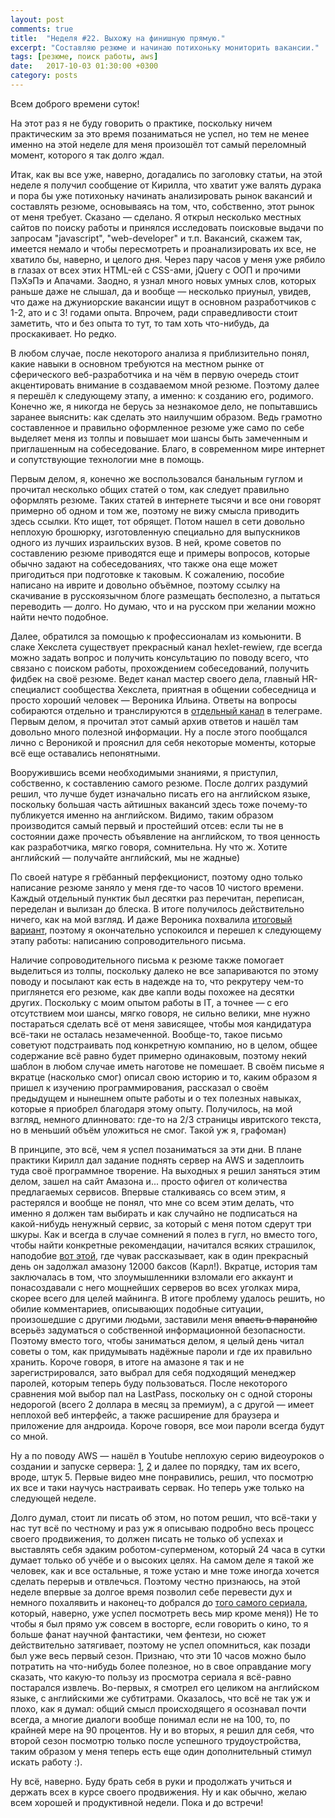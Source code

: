 ```yaml
---
layout: post
comments: true
title:  "Неделя #22. Выхожу на финишную прямую."
excerpt: "Составляю резюме и начинаю потихоньку мониторить вакансии."
tags: [резюме, поиск работы, aws]
date:   2017-10-03 01:30:00 +0300
category: posts
---
```

Всем доброго времени суток!

На этот раз я не буду говорить о практике, поскольку ничем  практическим за это время позаниматься не успел, но тем не менее именно на этой неделе для меня произошёл тот самый переломный момент, которого я так долго ждал.

Итак, как вы все уже, наверно, догадались по заголовку статьи, на этой неделе я получил сообщение от Кирилла, что хватит уже валять дурака и пора бы уже потихоньку начинать анализировать рынок вакансий и составлять резюме, основываясь на том, что, собственно, этот рынок от меня требует. Сказано — сделано. Я открыл несколько местных сайтов по поиску работы и принялся исследовать поисковые выдачи по запросам "javascript", "web-developer" и т.п. Вакансий, скажем так, имеется немало и чтобы пересмотреть и проанализировать их все, не хватило бы, наверно, и целого дня. Через пару часов у меня уже рябило в глазах от всех этих HTML-ей с CSS-ами, jQuery с ООП и прочими ПэХэПэ и Апачами. Заодно, я узнал много новых умных слов, которых раньше даже не слышал, да и вообще — несколько приуныл, увидев, что даже на джуниорские вакансии ищут в основном разработчиков с 1-2, ато и с 3! годами опыта. Впрочем, ради справедливости стоит заметить, что и без опыта то тут, то там хоть что-нибудь, да проскакивает. Но редко.

В любом случае, после некоторого анализа я приблизительно понял, какие навыки в основном требуются на местном рынке от сферического веб-разработчика и на чём в первую очередь стоит акцентировать внимание в создаваемом мной резюме. Поэтому далее я перешёл к следующему этапу, а именно: к созданию его, родимого. Конечно же, я никогда не берусь за незнакомое дело, не попытавшись заранее выяснить: как сделать это наилучшим образом. Ведь грамотно составленное и правильно оформленное резюме уже само по себе выделяет меня из толпы и повышает мои шансы быть замеченным и приглашенным на собеседование. Благо, в современном мире интернет и сопутствующие технологии мне в помощь.

Первым делом, я, конечно же воспользовался банальным гуглом и прочитал несколько общих статей о том, как следует правильно оформлять резюме. Таких статей в интернете тысячи и все они говорят примерно об одном и том же, поэтому не вижу смысла приводить здесь ссылки. Кто ищет, тот обрящет. Потом нашел в сети довольно неплохую брошюрку, изготовленную специально для выпускников одного из лучших израильских вузов. В ней, кроме советов по составлению резюме приводятся еще и примеры вопросов, которые обычно задают на собеседованиях, что также она еще может пригодиться при подготовке к таковым. К сожалению, пособие написано на иврите и довольно объёмное, поэтому ссылку на скачивание в русскоязычном блоге размещать бесполезно, а пытаться переводить — долго. Но думаю, что и на русском при желании можно найти нечто подобное.

Далее, обратился за помощью к профессионалам из комьюнити. В слаке Хекслета существует прекрасный канал hexlet-rewiew, где всегда можно задать вопрос и получить консультацию по поводу всего, что связано с поиском работы, прохождением собеседований, получить фидбек на своё резюме. Ведет канал мастер своего дела, главный HR-специалист сообщества Хекслета, приятная в общении собеседница и просто хороший человек — Вероника Ильина. Ответы на вопросы собираются отдельно и транслируются в [отдельный канал](https://t.me/ask_catwomenko) в телеграме. Первым делом, я прочитал этот самый архив ответов и нашёл там довольно много полезной информации. Ну а после этого пообщался лично с Вероникой и прояснил для себя некоторые моменты, которые всё еще оставались непонятными.

Вооружившись всеми необходимыми знаниями, я приступил, собственно, к составлению самого резюме. После долгих раздумий решил, что лучше будет изначально писать его на английском языке, поскольку большая часть айтишных вакансий здесь тоже почему-то публикуется именно на английском. Видимо, таким образом производится самый первый и простейший отсев: если ты не в состоянии даже прочесть объявление на английском, то твоя ценность как разработчика, мягко говоря, сомнительна. Ну что ж. Хотите английский — получайте английский, мы не жадные)

По своей натуре я грёбанный перфекционист, поэтому одно только написание резюме заняло у меня где-то часов 10 чистого времени. Каждый отдельный пунктик был десятки раз перечитан, переписан, переделан и вылизан до блеска. В итоге получилось действительно ничего, как на мой взгляд. И даже Вероника похвалила [итоговый вариант](https://docs.google.com/document/d/1eO7DHg7yY0omZUREyUrm005gvs9JW4aijj2zveiyMAc/edit?usp=sharing), поэтому я окончательно успокоился и перешел к следующему этапу работы: написанию сопроводительного письма.

Наличие сопроводительного письма к резюме также помогает выделиться из толпы, поскольку далеко не все запариваются по этому поводу и посылают как есть в надежде на то, что рекрутеру чем-то приглянется его резюме, как две капли воды похожее на десятки других. Поскольку с моим опытом работы в IT, а точнее — с его отсутствием мои шансы, мягко говоря, не сильно велики, мне нужно постараться сделать всё от меня зависящее, чтобы моя кандидатура всё-таки не осталась незамеченной. Вообще-то, такое письмо советуют подстраивать под конкретную компанию, но в целом, общее содержание всё равно будет примерно одинаковым, поэтому некий шаблон в любом случае иметь наготове не помешает. В своём письме я вкратце (насколько смог) описал свою историю и то, каким образом я пришел к изучению программирования, рассказал о своём предыдущем и нынешнем опыте работы и о тех полезных навыках, которые я приобрел благодаря этому опыту. Получилось, на мой взгляд, немного длинновато: где-то на 2/3 страницы ивритского текста, но в меньший объём уложиться не смог. Такой уж я, графоман)

В принципе, это всё, чем я успел позаниматься за эти дни. В плане практики Кирилл дал задание поднять сервер на AWS и задеплоить туда своё программное творение. На выходных я решил заняться этим делом, зашел на сайт Амазона и... просто офигел от количества предлагаемых сервисов. Впервые сталкиваясь со всем этим, я растерялся и вообще не понял, что мне со всем этим делать, что именно я должен там выбирать и как случайно не подписаться на какой-нибудь ненужный сервис, за который с меня потом сдерут три шкуры. Как и всегда в случае сомнений я полез в гугл, но вместо того, чтобы найти конкретные рекомендации, начитался всяких страшилок, наподобие [вот этой](https://geektimes.ru/post/247794/), где чувак рассказывает, как в один прекрасный день он задолжал амазону 12000 баксов (Карл!). Вкратце, история там заключалась в том, что злоумышленники взломали его аккаунт и понасоздавали с него мощнейших серверов во всех уголках мира, скорее всего для целей майнинга. В итоге проблему удалось решить, но обилие комментариев, описывающих подобные ситуации, произошедшие с другими людьми, заставили меня ~~впасть в паранойю~~ всерьёз задуматься о собственной информационной безопасности. Поэтому вместо того, чтобы заниматься делом, я целый день читал советы о том, как придумывать надёжные пароли и где их правильно хранить. Короче говоря, в итоге на амазоне я так и не зарегистрировался, зато выбрал для себя подходящий менеджер паролей, которым теперь буду пользоваться. После некоторого сравнения мой выбор пал на LastPass, поскольку он с одной стороны недорогой (всего 2 доллара в месяц за премиум), а с другой — имеет неплохой веб интерфейс, а также расширение для браузера и приложение для андроида. Короче говоря, все мои пароли всегда будут со мной.

Ну а по поводу AWS — нашёл в Youtube неплохую серию видеоуроков о создании и запуске сервера: [1](https://youtu.be/Jdis1LtvT5k), [2](https://youtu.be/mezebDQZ74A) и далее по порядку, там их всего, вроде, штук 5. Первые видео мне понравились, решил, что посмотрю их все и таки научусь настраивать сервак. Но теперь уже только на следующей неделе.

Долго думал, стоит ли писать об этом, но потом решил, что всё-таки у нас тут всё по честному и раз уж я описываю подробно весь процесс своего продвижения, то должен писать не только об успехах и выставлять себя эдаким роботом-суперменом, который 24 часа в сутки думает только об учёбе и о высоких целях. На самом деле я такой же человек, как и все остальные, я тоже устаю и мне тоже иногда хочется сделать перерыв и отвлечься. Поэтому честно признаюсь, на этой неделе впервые за долгое время позволил себе перевести дух и немного похалявить и наконец-то добрался до [того самого сериала](https://ru.wikipedia.org/wiki/%D0%98%D0%B3%D1%80%D0%B0_%D0%BF%D1%80%D0%B5%D1%81%D1%82%D0%BE%D0%BB%D0%BE%D0%B2_(%D1%82%D0%B5%D0%BB%D0%B5%D1%81%D0%B5%D1%80%D0%B8%D0%B0%D0%BB)), который, наверно, уже успел посмотреть весь мир кроме меня)) Не то чтобы я был прямо уж совсем в восторге, если говорить о кино, то я больше фанат научной фантастики, чем фентези, но сюжет действительно затягивает, поэтому не успел опомниться, как позади был уже весь первый сезон. Признаю, что эти 10 часов можно было потратить на что-нибудь более полезное, но в свое оправдание могу сказать, что какую-то пользу из просмотра сериала я всё-равно постарался извлечь. Во-первых, я смотрел его целиком на английском языке, с английскими же субтитрами. Оказалось, что всё не так уж и плохо, как я думал: общий смысл происходящего я осознавал почти всегда, а многие диалоги вообще понимал если не на 100, то, по крайней мере на 90 процентов. Ну и во вторых, я решил для себя, что второй сезон посмотрю только после успешного трудоустройства, таким образом у меня теперь есть еще один дополнительный стимул искать работу :).

Ну всё, наверно. Буду брать себя в руки и продолжать учиться и держать всех в курсе своего продвижения. Ну и как обычно, желаю всем хорошей и продуктивной недели. Пока и до встречи!
